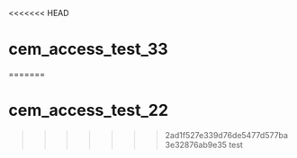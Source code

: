 <<<<<<< HEAD
# cem_access_test_33
=======
# cem_access_test_22
>>>>>>> 2ad1f527e339d76de5477d577ba3e32876ab9e35
test
